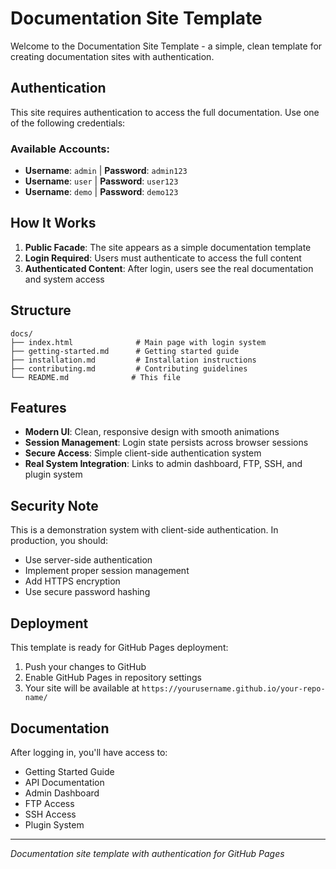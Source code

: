 # Documentation Site Template

Welcome to the Documentation Site Template - a simple, clean template for creating documentation sites with authentication.

##  Authentication

This site requires authentication to access the full documentation. Use one of the following credentials:

### Available Accounts:
- **Username**: `admin` | **Password**: `admin123`
- **Username**: `user` | **Password**: `user123`  
- **Username**: `demo` | **Password**: `demo123`

##  How It Works

1. **Public Facade**: The site appears as a simple documentation template
2. **Login Required**: Users must authenticate to access the full content
3. **Authenticated Content**: After login, users see the real documentation and system access

##  Structure

```
docs/
├── index.html              # Main page with login system
├── getting-started.md      # Getting started guide
├── installation.md         # Installation instructions
├── contributing.md         # Contributing guidelines
└── README.md              # This file
```

##  Features

- **Modern UI**: Clean, responsive design with smooth animations
- **Session Management**: Login state persists across browser sessions
- **Secure Access**: Simple client-side authentication system
- **Real System Integration**: Links to admin dashboard, FTP, SSH, and plugin system

##  Security Note

This is a demonstration system with client-side authentication. In production, you should:
- Use server-side authentication
- Implement proper session management
- Add HTTPS encryption
- Use secure password hashing

##  Deployment

This template is ready for GitHub Pages deployment:

1. Push your changes to GitHub
2. Enable GitHub Pages in repository settings
3. Your site will be available at `https://yourusername.github.io/your-repo-name/`

##  Documentation

After logging in, you'll have access to:
- Getting Started Guide
- API Documentation
- Admin Dashboard
- FTP Access
- SSH Access
- Plugin System

---

*Documentation site template with authentication for GitHub Pages*
